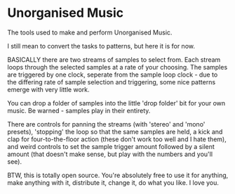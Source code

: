 # Unorganised Music

The tools used to make and perform Unorganised Music.

I still mean to convert the tasks to patterns, but here it is for now.

BASICALLY there are two streams of samples to select from. Each stream loops through the selected samples at a rate of your choosing. The samples are triggered by one clock, seperate from the sample loop clock - due to the differing rate of sample selection and triggering, some nice patterns emerge with very little work.

You can drop a folder of samples into the little 'drop folder' bit for your own music. Be warned - samples play in their entirety.

There are controls for panning the streams (with 'stereo' and 'mono' presets), 'stopping' the loop so that the same samples are held, a kick and clap for four-to-the-floor action (these don't work too well and I hate them), and weird controls to set the sample trigger amount followed by a silent amount (that doesn't make sense, but play with the numbers and you'll see).


BTW, this is totally open source. You're absolutely free to use it for anything, make anything with it, distribute it, change it, do what you like. I love you.
